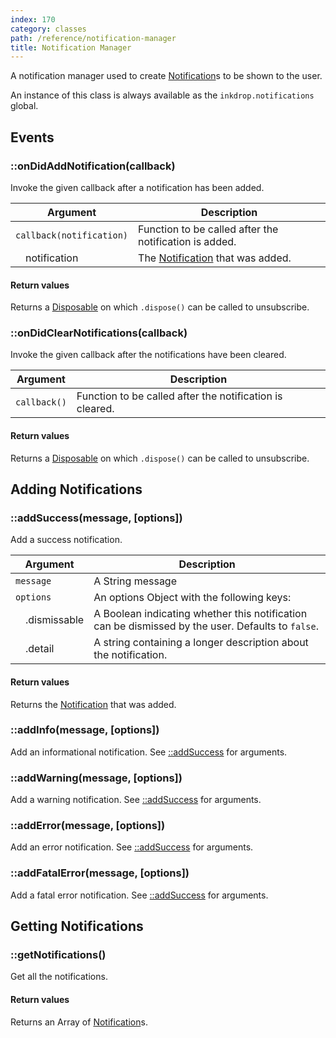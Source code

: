 ```yaml
---
index: 170
category: classes
path: /reference/notification-manager
title: Notification Manager
---
```


A notification manager used to create [Notification](/reference/notification)s to be shown to the user.

An instance of this class is always available as the `inkdrop.notifications` global.

## Events

### ::onDidAddNotification(callback)

Invoke the given callback after a notification has been added.

| Argument                 | Description                                                 |
| ------------------------ | ----------------------------------------------------------- |
| `callback(notification)` | Function to be called after the notification is added.      |
| &emsp;notification       | The [Notification](/reference/notification) that was added. |

#### Return values

Returns a [Disposable](/reference/disposable) on which `.dispose()` can be called to unsubscribe.

### ::onDidClearNotifications(callback)

Invoke the given callback after the notifications have been cleared.

| Argument     | Description                                              |
| ------------ | -------------------------------------------------------- |
| `callback()` | Function to be called after the notification is cleared. |

#### Return values

Returns a [Disposable](/reference/disposable) on which `.dispose()` can be called to unsubscribe.

## Adding Notifications

### ::addSuccess(message, [options])

Add a success notification.

| Argument           | Description                                                                                       |
| ------------------ | ------------------------------------------------------------------------------------------------- |
| `message`          | A String message                                                                                  |
| `options`          | An options Object with the following keys:                                                        |
| &emsp;.dismissable | A Boolean indicating whether this notification can be dismissed by the user. Defaults to `false`. |
| &emsp;.detail      | A string containing a longer description about the notification.                                  |

#### Return values

Returns the [Notification](/reference/notification) that was added.

### ::addInfo(message, [options])

Add an informational notification. See [::addSuccess](#addsuccessmessage-options) for arguments.

### ::addWarning(message, [options])

Add a warning notification. See [::addSuccess](#addsuccessmessage-options) for arguments.

### ::addError(message, [options])

Add an error notification. See [::addSuccess](#addsuccessmessage-options) for arguments.

### ::addFatalError(message, [options])

Add a fatal error notification. See [::addSuccess](#addsuccessmessage-options) for arguments.

## Getting Notifications

### ::getNotifications()

Get all the notifications.

#### Return values

Returns an Array of [Notification](/reference/notification)s.
